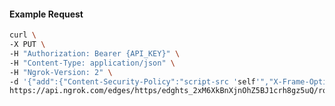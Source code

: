 <!-- Code generated for API Clients. DO NOT EDIT. -->

#### Example Request

```bash
curl \
-X PUT \
-H "Authorization: Bearer {API_KEY}" \
-H "Content-Type: application/json" \
-H "Ngrok-Version: 2" \
-d '{"add":{"Content-Security-Policy":"script-src 'self'","X-Frame-Options":"DENY"},"enabled":true}' \
https://api.ngrok.com/edges/https/edghts_2xM6XkBnXjnOhZ5BJ1crh8gz5uQ/routes/edghtsrt_2xM6Xiejy0lEUmNA7TkmkcV5NPr/response_headers
```
